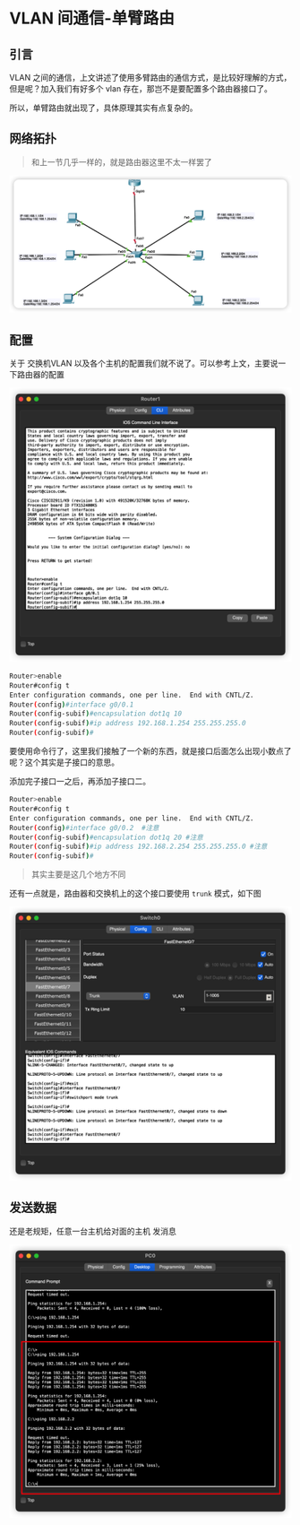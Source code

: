 # VLAN 间通信-单臂路由

## 引言

VLAN 之间的通信，上文讲述了使用多臂路由的通信方式，是比较好理解的方式，但是呢？加入我们有好多个 vlan 存在，那岂不是要配置多个路由器接口了。

所以，单臂路由就出现了，具体原理其实有点复杂的。

## 网络拓扑

> 和上一节几乎一样的，就是路由器这里不太一样罢了

![网络拓扑](./image-20221112140243042.png)

## 配置

关于 交换机VLAN 以及各个主机的配置我们就不说了。可以参考上文，主要说一下路由器的配置

![路由器配置](./image-20221112140341928.png)

```bash
Router>enable
Router#config t
Enter configuration commands, one per line.  End with CNTL/Z.
Router(config)#interface g0/0.1
Router(config-subif)#encapsulation dot1q 10
Router(config-subif)#ip address 192.168.1.254 255.255.255.0
Router(config-subif)#
```

要使用命令行了，这里我们接触了一个新的东西，就是接口后面怎么出现小数点了呢？这个其实是子接口的意思。

添加完子接口一之后，再添加子接口二。

```bash
Router>enable
Router#config t
Enter configuration commands, one per line.  End with CNTL/Z.
Router(config)#interface g0/0.2  #注意
Router(config-subif)#encapsulation dot1q 20 #注意
Router(config-subif)#ip address 192.168.2.254 255.255.255.0 #注意
Router(config-subif)#
```

> 其实主要是这几个地方不同



还有一点就是，路由器和交换机上的这个接口要使用 `trunk` 模式，如下图

![调整交换机对应接口模式为trunk](./image-20221112143639149.png)

## 发送数据

还是老规矩，任意一台主机给对面的主机 发消息

![发送数据](./image-20221112143340437.png)